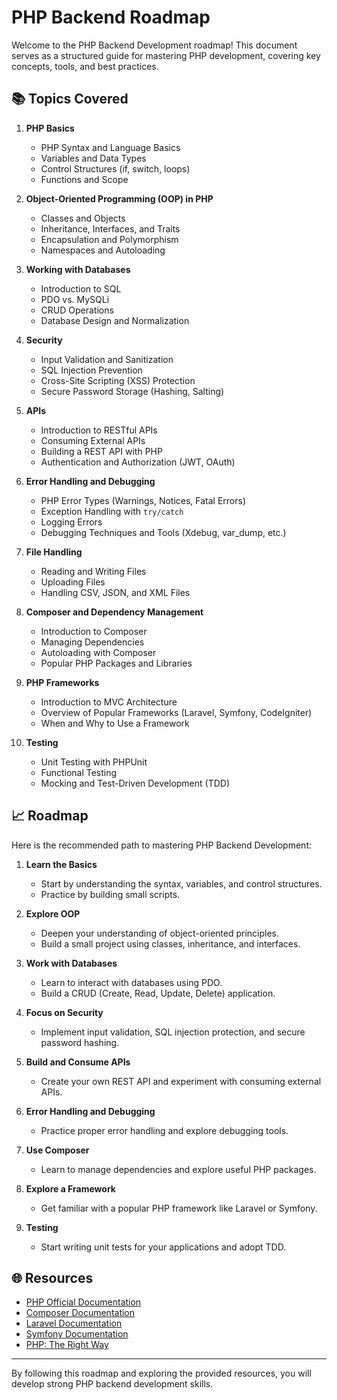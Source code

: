 # PHP Backend Roadmap

Welcome to the PHP Backend Development roadmap! This document serves as a structured guide for mastering PHP development, covering key concepts, tools, and best practices.

## 📚 Topics Covered

1. **PHP Basics**
   - PHP Syntax and Language Basics
   - Variables and Data Types
   - Control Structures (if, switch, loops)
   - Functions and Scope

2. **Object-Oriented Programming (OOP) in PHP**
   - Classes and Objects
   - Inheritance, Interfaces, and Traits
   - Encapsulation and Polymorphism
   - Namespaces and Autoloading

3. **Working with Databases**
   - Introduction to SQL
   - PDO vs. MySQLi
   - CRUD Operations
   - Database Design and Normalization

4. **Security**
   - Input Validation and Sanitization
   - SQL Injection Prevention
   - Cross-Site Scripting (XSS) Protection
   - Secure Password Storage (Hashing, Salting)

5. **APIs**
   - Introduction to RESTful APIs
   - Consuming External APIs
   - Building a REST API with PHP
   - Authentication and Authorization (JWT, OAuth)

6. **Error Handling and Debugging**
   - PHP Error Types (Warnings, Notices, Fatal Errors)
   - Exception Handling with `try/catch`
   - Logging Errors
   - Debugging Techniques and Tools (Xdebug, var_dump, etc.)

7. **File Handling**
   - Reading and Writing Files
   - Uploading Files
   - Handling CSV, JSON, and XML Files

8. **Composer and Dependency Management**
   - Introduction to Composer
   - Managing Dependencies
   - Autoloading with Composer
   - Popular PHP Packages and Libraries

9. **PHP Frameworks**
   - Introduction to MVC Architecture
   - Overview of Popular Frameworks (Laravel, Symfony, CodeIgniter)
   - When and Why to Use a Framework

10. **Testing**
    - Unit Testing with PHPUnit
    - Functional Testing
    - Mocking and Test-Driven Development (TDD)

## 📈 Roadmap

Here is the recommended path to mastering PHP Backend Development:

1. **Learn the Basics**
   - Start by understanding the syntax, variables, and control structures.
   - Practice by building small scripts.

2. **Explore OOP**
   - Deepen your understanding of object-oriented principles.
   - Build a small project using classes, inheritance, and interfaces.

3. **Work with Databases**
   - Learn to interact with databases using PDO.
   - Build a CRUD (Create, Read, Update, Delete) application.

4. **Focus on Security**
   - Implement input validation, SQL injection protection, and secure password hashing.

5. **Build and Consume APIs**
   - Create your own REST API and experiment with consuming external APIs.

6. **Error Handling and Debugging**
   - Practice proper error handling and explore debugging tools.

7. **Use Composer**
   - Learn to manage dependencies and explore useful PHP packages.

8. **Explore a Framework**
   - Get familiar with a popular PHP framework like Laravel or Symfony.

9. **Testing**
   - Start writing unit tests for your applications and adopt TDD.

## 🌐 Resources

- [PHP Official Documentation](https://www.php.net/docs.php)
- [Composer Documentation](https://getcomposer.org/doc/)
- [Laravel Documentation](https://laravel.com/docs)
- [Symfony Documentation](https://symfony.com/doc/current/index.html)
- [PHP: The Right Way](https://phptherightway.com/)

---

By following this roadmap and exploring the provided resources, you will develop strong PHP backend development skills.

